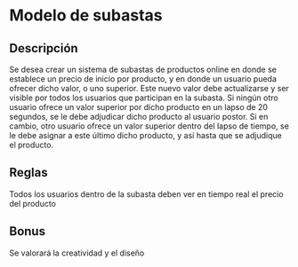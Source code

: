 # Modelo de subastas

## Descripción

Se desea crear un sistema de subastas de productos online en donde se establece un precio de inicio por producto, y en donde  un usuario pueda ofrecer dicho valor, o uno superior. Este nuevo valor debe actualizarse y ser visible por todos los usuarios que participan en la subasta. Si ningún otro usuario ofrece un valor superior por dicho producto en un lapso de 20 segundos, se le debe adjudicar dicho producto al usuario postor. Si en cambio, otro usuario ofrece un valor superior dentro del lapso de tiempo, se le debe asignar a este último dicho producto, y así hasta que se adjudique el producto. 


## Reglas

Todos los usuarios dentro de la subasta deben ver en tiempo real el precio del producto 

## Bonus

Se valorará la creatividad y el diseño